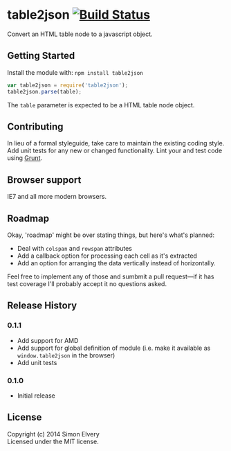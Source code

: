 # table2json [![Build Status](https://secure.travis-ci.org/drzax/table2json.png?branch=master)](http://travis-ci.org/drzax/table2json)

Convert an HTML table node to a javascript object.

## Getting Started
Install the module with: `npm install table2json`

```javascript
var table2json = require('table2json');
table2json.parse(table);
```

The `table` parameter is expected to be a HTML table node object.

## Contributing
In lieu of a formal styleguide, take care to maintain the existing coding style. Add unit tests for any new or changed functionality. Lint your and test code using [Grunt](http://gruntjs.com/).

## Browser support
IE7 and all more modern browsers.

## Roadmap
Okay, 'roadmap' might be over stating things, but here's what's planned:

- Deal with `colspan` and `rowspan` attributes
- Add a callback option for processing each cell as it's extracted
- Add an option for arranging the data vertically instead of horizontally.

Feel free to implement any of those and sumbmit a pull request—if it has test coverage I'll probably accept it no questions asked.

## Release History

### 0.1.1
- Add support for AMD
- Add support for global definition of module (i.e. make it available as `window.table2json` in the browser)
- Add unit tests

### 0.1.0
- Initial release

## License
Copyright (c) 2014 Simon Elvery  
Licensed under the MIT license.
